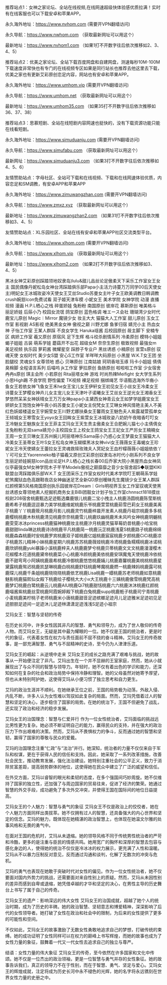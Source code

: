 推荐站点1：女神之家论坛、全站在线视频,在线网速超级快体验感优质拉满！实时有在线客服也可以下载安卓和苹果APP。

永久海外地址：https://www.nvhom.com (需要开VPN翻墙访问)

永久导航：https://www.nwhom.com （获取最新网址可以用这个）

最新地址：https://www.nvhom1.com （如果1打不开数字往后依次推移如2、3、4、5）

推荐站点2：优美之家论坛、全站下载百度网盘和自建网盘，测速每秒10M-100M下载速度非常快也有专门的在线视频专区如果是同行站长也推荐去他这里去下载，优美之家也有更新艾彩原创恋足内容，网站也有安卓和苹果APP。

永久海外地址：https://www.umhom.vip (需要开VPN翻墙访问)

永久导航：https://www.umhom.net （获取最新网址可以用这个）

最新地址：https://www.umhom35.com （如果35打不开数字往后依次推移如36、37、38）

推荐站点3：思慕短剧、全站在线短剧内容网速也挺快的，没有下载资源功能只能在线看短剧。

永久海外地址：https://www.simuduanju.com (需要开VPN翻墙访问)

永久导航：https://www.simufabu.com （获取最新网址可以用这个）

最新网址：https://www.simuduanju3.com （如果3打不开数字往后依次推移如4、5、6）

友情赞助站点：字母社区、全站可下载和在线视频、下载和在线网速体验优质，内容恋足和SM调教，有安卓APP和苹果APP

永久海外地址：https://www.zimuwangzhan.com (需要开VPN翻墙访问)

永久导航：https://www.zmxz.xyz （获取最新网址可以用这个）

最新地址：https://www.zimuwangzhan2.com （如果31打不开数字往后依次推移如3、4、5）

友情赞助站点：XL乐园社区、全站在线有安卓和苹果APP社区交流类型平台。

永久海外地址：https://www.xlhom.com (需要开VPN翻墙访问)

永久导航：https://www.xlhom.vip （获取最新网址可以用这个）

最新地址：https://www.xlhom2.com （如果2打不开数字往后依次推移如3、4、5）

黑冰女神艾彩原创踩踏领地奴隶岛)lulu&甜儿品丝论足傲柔天下采乐工作室女王女主 国民偶像丹妮松岛女神台湾踩踏俱乐部Papa小主活力诗蔓万万同学00后天使女主)明妃女王冰城玫姿冷天使女王艾丝Studio苏曼女主叶子女王欧美调教日韩调教crush婉慈Icon免费试看 双子姬天津车模 小妮女王 美术学院 女神学院 动漫 直播视频 漫画 H.P.L栖心之栈 碎蛋娇娃 兔粉粉 南国原创 彼岸花 慕斯原创 唯美格斗 丽足娇娃 后蕬小乃 校园女流氓 鸽宝原创 蓝色格调 唯エース会社 珊瑚湾少女时代 鹿宝儿原创 Magic︱Mirror 魔镜少女 妆主大大 猫猫大人工作室 甜儿原创 玉女工作室 影视剧 AS影视 绝美黑金女神 傲视之巅 川野尤娜 鱼爹归宿 婧児小主 热血女神 子怡工作室 王某人群踩 不良女学生 Haruka瑶酱 后校园原创 莜主脚下 安楠专区 病娇工作室 羲又原创 原宿风 足下生辉 格斗绞杀剧情系列 冷柔原创 模特小姐姐 蝎子姐姐 古装 萌系学娃 蘑菇开不出花 超级女M 奈奈生原创 极致视频 最強女m 美足视频 执乐园 萝莉酱 微耀星空 踩脖子专业户 黑丝诱惑 小楠原创 宣萱s原创 驭魂天使 女权时代 美少女S盟 安心S工作室 羊咩咩大码原创 小黑屋 W.K.T女王团 坐脸腿绞 灵魂女S 女尊领地 惑心 贝琳原创 江南姑娘 珂玥香培玉琢 玛卡小姐姐 倩倩臭棉脚 全程语言系列 后喵呜 jk工作室 萝拉原创 鱼肠原创 啦啦啦工作室 少女宿舍 冉冉s原创 琪主会所 小若原创 Rita丽塔女神 游戏 时尚热辣Meifight 女大学生系列 小思High踢 不良学院 野性偏爱 TK视频 裸足视频 捆绑绳艺 华语甄选海外华裔小鱼女王若依女神飞鱼女王禾he女王宝儿女王伊轩女王初见女王小丝女王冷柔女王诗蔓女王梦樱女神卉儿女主宠儿女王天津叶子诺曦女王艾丝女王逆光女王湘香女王梦悠然呆呆女神妖晴女王万万女神papa小主黛西女神青云女王如梦学姐鹿宝女王妍妍女王饱饱女神午夜小妈苏曼女王小妮女主倪梵女王艾琳女神风情艳主美人不美红色妖姬楼遥女王宇婉莹女王川野尤娜扶桑女王馨雨女王魅色夫人紫露凝萱孤单女王倾城女王寒雪女王yoyo女王回眸女王紫萱女王冰城玫姿八奶奶午夜暗香叮叮女王冷魅女王魅族女王女王菲主艾玛女王天生贵主傲柔女王合肥婉儿猫七小主倩倩女主兔粉粉无双sama婧児小主校园女王上校女王鸽宝女王王妃女王严厉女王楠楠女王周一女王贝琳女王苏州婉儿阿丽塔神乐Sama蕬小乃惑心女王梦晨女王猫猫大人冷美女王圣蒂女王叶S女王松岛女神玉蝴蝶黑冰女神vivi女王薇薇女王毒蝎女王珍妮女王冷天使婧女王蕾拉女王灵魂救赎玫瑰夫人冥妃女王血柠檬薇薇小姐姐依依丫丫可可女王Yaorenneko柚子猫羲又原创艾彩原创奴隶岛冰时代小刚系列不良女学生丽足娇娃婉慈Icon品丝论足H.P.L栖心之栈长春00后乔家大院小黑屋热血女神凤仪亭最强女M女神学院木子芊芊Models傲视之巅靡靡之音少女宿舍超S◆联盟KIKI联盟台湾踩踏俱乐部W.K.T 女王团采乐工作室女权时代美术学院叮王朝萌系学娃蛇煞魔狱血色高跟鞋夜店女神幽迷足艺全新QD原创暧昧先生魔镜少女王某人群踩红颜榜第5风格南国原创执乐园彼岸花Dream｜Girls明视界玉女工作室驭魂天使黑丝诱惑女尊领地素人挖掘机商务女主BiBi团靓女计划子怡工作室chnnsct1818摸丝校尉208宿舍桃鹿甄选足迹甄选麋鹿银儿桃鹿二宝小拽主人桃鹿汤圆桃鹿陈莹斯桃鹿希希子桃鹿逗逗暴力美学桃鹿维妮桃鹿乐爷桃鹿萱萱桃鹿茹雪巴莉女王桃鹿美离子桃鹿丫丫桃鹿筱月桃鹿月影儿桃鹿灵竹桃鹿梓晨开发素人桃鹿丹祖宗桃鹿多多桃鹿樱桃桃鹿木秋桃鹿清见桃鹿奈奈桃鹿雪儿桃鹿玖幽桃鹿禾未风吟女神桃鹿玥樾桃鹿雯雯冰冰princess桃鹿猫神桃鹿妆主桃鹿汐月桃鹿灵猫草莓奶昔桃鹿小哈宝桃鹿甜甜linda琳达桃鹿诗诗桃鹿平凡桃鹿简一桃鹿沅芷桃鹿浅夏S桃鹿路子桃鹿绵绵桃鹿森森桃鹿时安桃鹿罗宾桃鹿双子姬桃鹿亿姐桃鹿宸宸桃鹿夕颜桃鹿CiCi桃鹿凉子桃鹿苏儿精神小妹桃鹿星期六桃鹿苏苏桃鹿薇娅桃鹿冷鸢桃鹿鱼糯糯桃鹿冰诺桃鹿欣妍桃鹿yuki暴躁小溪桃鹿梓夫人桃鹿鹿梦兮桃鹿贝蒂桃鹿文文文桃鹿漫漫樱木花椒樱木花道桃鹿黛帝桃鹿菜小心桃鹿冷颜桃鹿美依桃鹿安琪魔鬼天使桃鹿冷依桃鹿不甜弯弯小阿姨桃鹿晨希桃鹿冷御桃鹿悠悠桃鹿婳儿桃鹿嘉馨桃鹿美桃桃桃鹿星黛露桃鹿鸳迟桃鹿凯瑟琳桃鹿白桃桃鹿舒钰桃鹿琴魔桃鹿燃一桃鹿辣妈桃鹿露可桃鹿琛儿桃鹿千条姐桃鹿晓晓晓桃鹿依艺桃鹿Lisa桃鹿一嬛桃鹿苏老师桃鹿如意桃鹿魅影桃鹿猫熙仙女殿下桃鹿绘子樱桃大大小x大王桃鹿十三姨桃鹿傲雪桃鹿梵高桃鹿梦幻桃鹿白鹭桃鹿云儿桃鹿AIU桃鹿Qi7桃鹿甜恬桃鹿六六桃鹿沐沐桃鹿红颜桃鹿喵酱紫桃鹿丝雯桃鹿阿霞婉婷殿下桃鹿白兔桃鹿supp桃鹿栀子桃鹿司宁青桃鹿小麦桃鹿美柠桃子老师桃鹿米小唐桃鹿甜音足迹槟榔足迹月儿足迹雅米足迹初见足迹胆胆足迹间一足迹沐儿足迹林潇潇足迹浅浅S足迹小祖宗



艾玛女王：智慧与坚韧的传奇

在历史长河中，许多女性因其非凡的智慧、勇气和领导力，成为了世人敬仰的传奇人物。而艾玛女王，无疑是其中最为耀眼的一位。她不仅是王国的统治者，更是时代的象征，代表着女性在权力与责任面前不屈不挠的奋斗精神。艾玛女王的传奇故事，是一部充满智慧、勇气与不屈精神的史诗，至今仍为人津津乐道。

艾玛女王的崛起：从逆境中走来
艾玛女王的成长之路充满了艰难与挑战，她的故事从一开始便注定了非凡。艾玛出生在一个并不显赫的王室家庭，然而，她从小就展现出了与众不同的智慧与领导力。年轻时，她不仅有着出色的学识和能力，还深知如何在复杂的社会和政治局势中保持冷静和理智。她的父母虽然对她寄予厚望，但也从未特别呵护她，这使得艾玛从小便习惯了独立思考和自力更生。

艾玛的政治生涯并不顺利。在她继承王位之前，王国的局势极为动荡，外敌入侵、内乱不断，许多人认为女性难以驾驭如此复杂的局面。然而，艾玛凭借着过人的智慧和坚定的决心，逐步稳住了国家的局势。在她的统治下，王国不但避免了战乱，还实现了政治和经济的稳步发展。

艾玛女王的治国理念：智慧与仁爱并行
作为一位女性统治者，艾玛面临的挑战远比男性更为复杂。她必须不断证明自己的能力，赢得民众的支持，并在强大的政治压力下作出艰难的决策。然而，艾玛从不畏惧权力的争斗，反而通过她的智慧和坚韧，赢得了国家的尊敬与民众的爱戴。

艾玛的治国理念注重“仁政”与“法治”并行。她深知，统治者的力量不仅仅来自于军队和权谋，更在于获得人民的信任和支持。因此，她采取了一系列改革措施，改善社会民生，推动教育发展，强化法治建设。她特别注重社会的公平正义，致力于消除贫富差距，提高弱势群体的地位，这使得她在民众中建立了广泛的威望和信任。

在外交方面，艾玛以睿智的眼光和柔韧的态度，在多个强国间巧妙周旋。她不仅维持了国家的独立性，还加强了与周边国家的贸易往来，促进了经济的繁荣。她通过智慧的外交手段，成功避免了多次外交冲突，并使得王国在国际间的地位日益提高。

艾玛女王的个人魅力：智慧与勇气的象征
艾玛女王不仅是政治上的佼佼者，她在个人魅力方面同样出类拔萃。她不仅拥有过人的智慧，还具备强大的内心世界和坚定的信念。艾玛的魅力，既体现在她精湛的政治智慧上，也体现在她温文尔雅的处事风格和无畏的勇气中。

在面对王国的危机时，艾玛从未退缩。她的领导风格不同于传统男性统治者的严苛和冷酷，更多的是注重与臣民的情感共鸣。她用宽广的胸怀和深厚的智慧去包容与感化身边的人，使得她的统治不仅仅是冷冰冰的权力展示，更充满了人性和温暖。艾玛从不以暴力压制反对意见，反而通过沟通和谈判，化解了无数次的冲突与危机。

艾玛的勇气也表现在她敢于突破时代对女性的偏见。作为一位女性统治者，她不仅要面对国内外势力的挑战，还需要面对来自性别上的质疑。然而，艾玛从未因性别的差异而感到自卑或退缩，她凭借卓越的才华和坚定的决心，在男性主导的历史舞台上书写了属于自己的传奇。

艾玛女王的遗产：影响深远的伟大女性
艾玛女王的治国成就，超越了她个人的统治时期，成为了历史的丰碑。她的政治智慧、坚韧意志和博爱精神，深深影响了后代的女性领导者。她打破了女性在政治和社会中的限制，为后来的女性提供了更多的可能性和空间。

不仅如此，艾玛女王的故事激励了无数女性勇敢地追求自己的梦想，打破传统的束缚。她的成功证明了女性同样可以在权力的巅峰上书写辉煌，而她的故事也成为了女性力量的象征，鼓舞着一代又一代女性去追求自己的独立与尊严。

结语：女性力量的伟大象征
艾玛女王的传奇，至今依然在许多国家和文化中传颂。她不仅是一位杰出的政治领袖，更是一位智慧与勇气并存的女性象征。她的故事告诉我们，真正的领导力不在于性别，而在于智慧、勇气、坚定与爱心。艾玛女王的辉煌成就，注定将成为历史长河中永不褪色的光辉，她的名字将永远镌刻在世界女性力量的史册之中。

